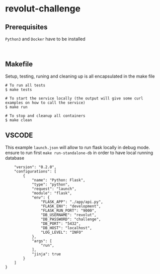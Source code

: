 # revolut-challenge

## Prerequisites
`Python3` and `Docker` have to be installed
<p></p> &nbsp;

## Makefile
Setup, testing, runing and cleaning up is all encapsulated in the make file
```
# To run all tests
$ make tests

# To start the service locally (the output will give some curl examples on how to call the service)
$ make run

# To stop and cleanup all containers
$ make clean
```

## VSCODE
This example `launch.json` will allow to run flask locally in debug mode. ensure to run first `make run-standalone-db` in order to have local running database
```
    "version": "0.2.0",
    "configurations": [
        {
            "name": "Python: Flask",
            "type": "python",
            "request": "launch",
            "module": "flask",
            "env": {
                "FLASK_APP": "./app/api.py",
                "FLASK_ENV": "development",
                "FLASK_RUN_PORT": "9000",
                "DB_USERNAME": "revolut",
                "DB_PASSWORD": "challenge",
                "DB_PORT": "5432",
                "DB_HOST": "localhost",
                "LOG_LEVEL": "INFO"
            },
            "args": [
                "run",
            ],
            "jinja": true
        }
    ]
}
```